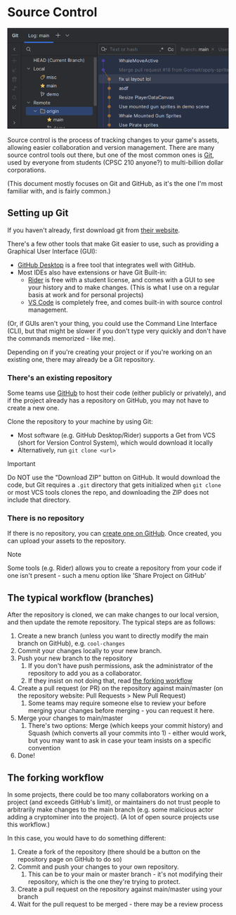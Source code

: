 # Source Control

![screenshot of Rider's built-in Git log for one of my projects](SourceControl/GitLog.png)

Source control is the process of tracking changes to your game's assets, allowing easier collaboration and version management.
There are many source control tools out there, but one of the most common ones is [Git](https://git-scm.com/downloads), used by everyone from students (CPSC 210 anyone?) to multi-billion dollar corporations.

(This document mostly focuses on Git and GitHub, as it's the one I'm most familiar with, and is fairly common.)

## Setting up Git
If you haven't already, first download git from [their website](https://git-scm.com/downloads).

There's a few other tools that make Git easier to use, such as providing a Graphical User Interface (GUI):
- [GitHub Desktop](https://desktop.github.com/download/) is a free tool that integrates well with GitHub.
- Most IDEs also have extensions or have Git Built-in:
  - [Rider](https://www.jetbrains.com/rider/) is free with a student license, and comes with a GUI to see your history and to make changes. (This is what I use on a regular basis at work and for personal projects)
  - [VS Code](https://code.visualstudio.com/) is completely free, and comes built-in with source control management.

(Or, if GUIs aren't your thing, you could use the Command Line Interface (CLI), but that might be slower if you don't type very quickly and don't have the commands memorized - like me).

Depending on if you're creating your project or if you're working on an existing one, there may already be a Git repository.

### There's an existing repository
Some teams use [GitHub](https://github.com) to host their code (either publicly or privately), and if the project already has a repository on GitHub, you may not have to create a new one.

Clone the repository to your machine by using Git:
- Most software (e.g. GitHub Desktop/Rider) supports a Get from VCS (short for Version Control System), which would download it locally
- Alternatively, run `git clone <url>`

> [!IMPORTANT]
> Do NOT use the "Download ZIP" button on GitHub. It would download the code, but Git requires a `.git` directory that gets initialized when `git clone` or most VCS tools clones the repo, and downloading the ZIP does not include that directory.    

### There is no repository
If there is no repository, you can [create one on GitHub](https://github.com/new).
Once created, you can upload your assets to the repository.

> [!Note]
> Some tools (e.g. Rider) allows you to create a repository from your code if one isn't present - such a menu option like 'Share Project on GitHub'

## The typical workflow (branches)
After the repository is cloned, we can make changes to our local version, and then update the remote repository.
The typical steps are as follows:

1. Create a new branch (unless you want to directly modify the main branch on GitHub), e.g. `cool-changes`
2. Commit your changes locally to your new branch.
3. Push your new branch to the repository
   1. If you don't have push permissions, ask the administrator of the repository to add you as a collaborator.
   2. If they insist on not doing that, read [the forking workflow](#the-forking-workflow)
4. Create a pull request (or PR) on the repository against main/master (on the repository website: Pull Requests > New Pull Request)
   1. Some teams may require someone else to review your before merging your changes before merging - you can request it here.
5. Merge your changes to main/master
   1. There's two options: Merge (which keeps your commit history) and Squash (which converts all your commits into 1) - either would work, but you may want to ask in case your team insists on a specific convention
6. Done!

## The forking workflow
In some projects, there could be too many collaborators working on a project (and exceeds GitHub's limit), or maintainers do not trust people to arbitrarily make changes to the main branch (e.g. some malicious actor adding a cryptominer into the project). 
(A lot of open source projects use this workflow.)

In this case, you would have to do something different:
1. Create a fork of the repository (there should be a button on the repository page on GitHub to do so)
2. Commit and push your changes to your own repository.
   1. This can be to your main or master branch - it's not modifying their repository, which is the one they're trying to protect.
3. Create a pull request on the repository against main/master using your branch
4. Wait for the pull request to be merged - there may be a review process